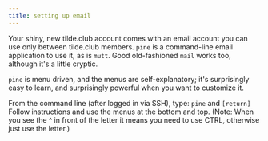 ```yaml
---
title: setting up email
---
```


Your shiny, new tilde.club account comes with an email account you can use only between tilde.club members. `pine`  is a command-line email application to use it, as is `mutt`. Good old-fashioned `mail` works too, although it's a little cryptic.

`pine` is menu driven, and the menus are self-explanatory; it's surprisingly easy to learn, and surprisingly powerful when you want to customize it.

From the command line (after logged in via SSH), type: `pine` and `[return]`
Follow instructions and use the menus at the bottom and top. (Note: When you see the ^ in front of the letter it means you need to use CTRL, otherwise just use the letter.)

